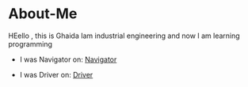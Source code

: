 # About-Me
HEello , this is Ghaida Iam industrial engineering and now I am learning  programming
- I was Navigator on: [Navigator](/https://github.com/KhaledAlqrainy/about.me )

- I was Driver on: [Driver](/https://ghaidagharaibeh-dot.github.io/About-Me/)